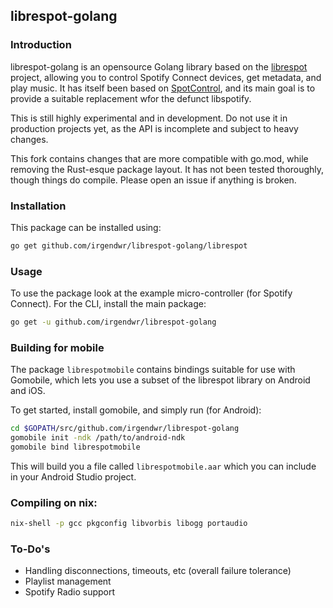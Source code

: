 ## librespot-golang

### Introduction

librespot-golang is an opensource Golang library based on the [librespot](https://github.com/plietar/librespot) project, allowing you to control Spotify Connect devices, get metadata, and play music. It has itself been based on [SpotControl](https://github.com/badfortrains/spotcontrol), and its main goal is to provide a suitable replacement wfor the defunct libspotify.

This is still highly experimental and in development. Do not use it in production projects yet, as the API is incomplete and subject to heavy changes.

This fork contains changes that are more compatible with go.mod, while removing the Rust-esque package layout. It has not been tested thoroughly, though things do compile. Please open an issue if anything is broken.

### Installation

This package can be installed using:

```sh
go get github.com/irgendwr/librespot-golang/librespot
```

### Usage

To use the package look at the example micro-controller (for Spotify Connect). For the CLI, install the main package:

```sh
go get -u github.com/irgendwr/librespot-golang
```

### Building for mobile

The package `librespotmobile` contains bindings suitable for use with Gomobile, which lets you use a subset of the librespot library on Android and iOS.

To get started, install gomobile, and simply run (for Android):

```sh
cd $GOPATH/src/github.com/irgendwr/librespot-golang
gomobile init -ndk /path/to/android-ndk
gomobile bind librespotmobile
```

This will build you a file called `librespotmobile.aar` which you can include in your Android Studio project.

### Compiling on nix:

```sh
nix-shell -p gcc pkgconfig libvorbis libogg portaudio
```

### To-Do's

- Handling disconnections, timeouts, etc (overall failure tolerance)
- Playlist management
- Spotify Radio support
